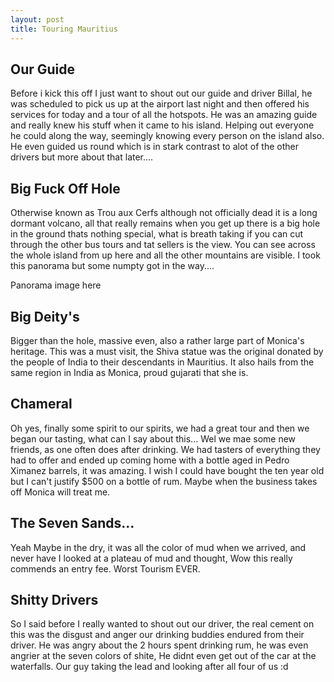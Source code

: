 ```yaml
---
layout: post
title: Touring Mauritius
---
```


## Our Guide

Before i kick this off I just want to shout out our guide and driver Billal, he was scheduled to pick us up at the airport last night and then offered his services for today and a tour of all the hotspots. He was an amazing guide and really knew his stuff when it came to his island. Helping out everyone he could along the way, seemingly knowing every person on the island also. He even guided us round which is in stark contrast to alot of the other drivers but more about that later....

## Big Fuck Off Hole
Otherwise known as Trou aux Cerfs although not officially dead it is a long dormant volcano, all that really remains when you get up there is a big hole in the ground thats nothing special, what is breath taking if you can cut through the other bus tours and tat sellers is the view. You can see across the whole island from up here and all the other mountains are visible. I took this panorama but some numpty got in the way....

Panorama image here

## Big Deity's

Bigger than the hole, massive even, also a rather large part of Monica's heritage. This was a must visit, the Shiva statue was the original donated by the people of India to their descendants in Mauritius. It also hails from the same region in India as Monica, proud gujarati that she is.



## Chameral

Oh yes, finally some spirit to our spirits, we had a great tour and then we began our tasting, what can I say about this... Wel we mae some new friends, as one often does after drinking. We had tasters of everything they had to offer and ended up coming home with a bottle aged in Pedro Ximanez barrels, it was amazing. I wish I could have bought the ten year old but I can't justify $500 on a bottle of rum. Maybe when the business takes off Monica will treat me.  

## The Seven Sands...
Yeah Maybe in the dry, it was all the color of mud when we arrived, and never have I looked at a plateau of mud and thought, Wow this really commends an entry fee. Worst Tourism EVER.

## Shitty Drivers
So I said before I really wanted to shout out our driver, the real cement on this was the disgust and anger our drinking buddies endured from their driver. He was angry about the 2 hours spent drinking rum, he was even angrier at the seven colors of shite, He didnt even get out of the car at the waterfalls. Our guy taking the lead and looking after all four of us :d
